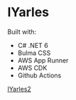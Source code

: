 # IYarles
Built with:
* C# .NET 6
* Bulma CSS
* AWS App Runner
* AWS CDK
* Github Actions

[IYarles2](https://github.com/Yarles404/IYarles2/)
